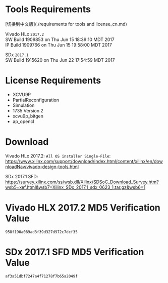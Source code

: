 # Tools Requirements

[切换到中文版](./requirements for tools and license_cn.md)

Vivado HLx `2017.2`  
SW Build 1909853 on Thu Jun 15 18:39:10 MDT 2017  
IP Build 1909766 on Thu Jun 15 19:58:00 MDT 2017  

SDx `2017.1`  
SW Build 1915620 on Thu Jun 22 17:54:59 MDT 2017

# License Requirements  
  * XCVU9P
  * PartialReconfiguration  
  * Simulation  
  * 1735 Version 2
  * xcvu9p_bitgen     
  * ap_opencl     

# Download  
Vivado HLx 2017.2: `All OS installer Single-File`:  
<https://www.xilinx.com/support/download/index.html/content/xilinx/en/downloadNav/vivado-design-tools.html>

SDx 2017.1 SFD:
https://survey.xilinx.com/ss/wsb.dll/Xilinx/SDSoC_Download_Survey.htm?wsb5=xef.html&wsb7=Xilinx_SDx_2017.1_sdx_0623_1.tar.gz&wsb6=1

# Vivado HLX 2017.2 MD5 Verification Value
`958f190a089ad3f39d327d972c7dcf35`

# SDx 2017.1 SFD MD5 Verification Value
`af3a51dbf7247a4f71278f7b65a2049f`

